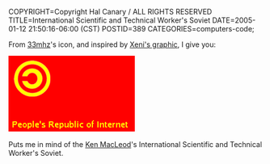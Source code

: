 COPYRIGHT=Copyright Hal Canary / ALL RIGHTS RESERVED
TITLE=International Scientific and Technical Worker's Soviet
DATE=2005-01-12 21:50:16-06:00 (CST)
POSTID=389
CATEGORIES=computers-code;

From [33mhz](http://www.livejournal.com/users/33mhz/)'s icon, and inspired by [Xeni's graphic](http://www.boingboing.net/2005/01/05/bill_gates_free_cult.html), I give you:

![[]](/images/copyleftcommie.png)

Puts me in mind of the [Ken MacLeod](http://kenmacleod.blogspot.com/)'s International Scientific and Technical Worker's Soviet.
